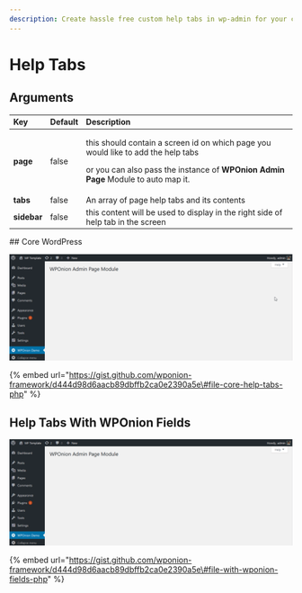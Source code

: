 ```yaml
---
description: Create hassle free custom help tabs in wp-admin for your custom admin pages.
---
```


# Help Tabs

## Arguments <a id="module-arguments"></a>

<table>
  <thead>
    <tr>
      <th style="text-align:left">Key</th>
      <th style="text-align:left">Default</th>
      <th style="text-align:left">Description</th>
    </tr>
  </thead>
  <tbody>
    <tr>
      <td style="text-align:left"><b>page</b>
      </td>
      <td style="text-align:left">false</td>
      <td style="text-align:left">
        <p>this should contain a screen id on which page you would like to add the
          help tabs</p>
        <p>or you can also pass the instance of <b>WPOnion Admin Page</b> Module to
          auto map it.</p>
      </td>
    </tr>
    <tr>
      <td style="text-align:left"><b>tabs</b>
      </td>
      <td style="text-align:left">false</td>
      <td style="text-align:left">An array of page help tabs and its contents</td>
    </tr>
    <tr>
      <td style="text-align:left"><b>sidebar</b>
      </td>
      <td style="text-align:left">false</td>
      <td style="text-align:left">this content will be used to display in the right side of help tab in
        the screen</td>
    </tr>
  </tbody>
</table>## Core WordPress 

![](../../.gitbook/assets/1541564455-194.gif)

{% embed url="https://gist.github.com/wponion-framework/d444d98d6aacb89dbffb2ca0e2390a5e\#file-core-help-tabs-php" %}

## Help Tabs With WPOnion Fields

![](../../.gitbook/assets/1541564994-161.gif)

{% embed url="https://gist.github.com/wponion-framework/d444d98d6aacb89dbffb2ca0e2390a5e\#file-with-wponion-fields-php" %}



